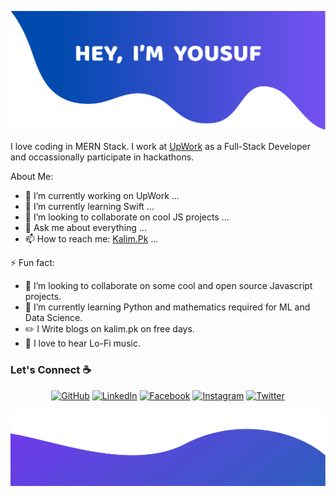 ![alt text](./images/top.png)

I love coding in MERN Stack. I work at [UpWork](https://upwork.com/) as a Full-Stack Developer and occassionally participate in hackathons.

<!--
**yousufkalim/yousufkalim** is a ✨ _special_ ✨ repository because its `README.md` (this file) appears on your GitHub profile.

Here are some ideas to get you started:
-->

About Me:

-   🔭 I’m currently working on UpWork ...
-   🌱 I’m currently learning Swift ...
-   👯 I’m looking to collaborate on cool JS projects ...
-   💬 Ask me about everything ...
-   📫 How to reach me: <a href="https://kalim.pk">Kalim.Pk</a> ...

⚡ Fun fact:

-   👯 I’m looking to collaborate on some cool and open source Javascript projects.
-   🌱 I’m currently learning Python and mathematics required for ML and Data Science.
-   :pencil2: I Write blogs on kalim.pk on free days.
-   :musical_note: I love to hear Lo-Fi music.

### Let's Connect :coffee:

<p align="center">
	<a href="https://github.com/yousufkalim" target="_blank"><img src="https://img.icons8.com/bubbles/50/000000/github.png" alt="GitHub"/></a>
	<a href="https://www.linkedin.com/in/yousufkalim/" target="_blank"><img src="https://img.icons8.com/bubbles/50/000000/linkedin.png" alt="LinkedIn"/></a>
	<a href="https://www.facebook.com/mianyousufkalim/" target="_blank"><img src="https://img.icons8.com/bubbles/50/000000/facebook-new.png" alt="Facebook"/></a>
	<a href="https://www.instagram.com/yousuf.kalim/" target="_blank"><img src="https://img.icons8.com/bubbles/50/000000/instagram.png" alt="Instagram"/></a>
	<a href="https://twitter.com/yousuf_kalim" target="_blank"><img src="https://img.icons8.com/bubbles/50/000000/twitter.png" alt="Twitter"/></a>
</p>

![alt text](./images/bottom.svg)
